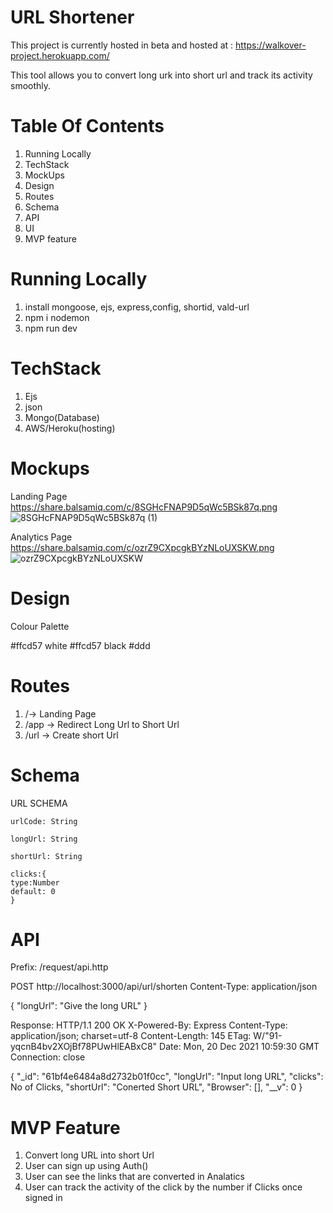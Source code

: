 # URL Shortener
This project is currently hosted in beta and hosted at : https://walkover-project.herokuapp.com/

This tool allows you to convert long urk into short url and track its activity smoothly. 

# Table Of Contents
1. Running Locally
2. TechStack
3. MockUps
4. Design
5. Routes
6. Schema
7. API
8. UI
9. MVP feature

# Running Locally
1. install mongoose, ejs, express,config, shortid, vald-url
2. npm i nodemon
3. npm run dev

# TechStack
1. Ejs
2. json
3. Mongo(Database)
4. AWS/Heroku(hosting)


# Mockups

Landing Page
  https://share.balsamiq.com/c/8SGHcFNAP9D5qWc5BSk87q.png
  ![8SGHcFNAP9D5qWc5BSk87q (1)](https://share.balsamiq.com/c/3zfANeQzckXzYunPGqjpPm.png)
  
Analytics Page
  https://share.balsamiq.com/c/ozrZ9CXpcgkBYzNLoUXSKW.png
  ![ozrZ9CXpcgkBYzNLoUXSKW](https://user-images.githubusercontent.com/90218870/146599792-5855f68d-1d33-4a33-9fad-ccd77ec683cc.png)


# Design
Colour Palette

   #ffcd57
   white
   #ffcd57
   black
   #ddd
   
   
   
# Routes
1. /-> Landing Page
2. /app -> Redirect Long Url to Short Url
3. /url -> Create short Url

# Schema
URL SCHEMA
   
    urlCode: String
    
    longUrl: String
    
    shortUrl: String
    
    clicks:{
    type:Number
    default: 0
    }

    
    
# API

Prefix: /request/api.http


 POST http://localhost:3000/api/url/shorten 
Content-Type: application/json

{
"longUrl": "Give the long URL"
}

Response:
HTTP/1.1 200 OK
X-Powered-By: Express
Content-Type: application/json; charset=utf-8
Content-Length: 145
ETag: W/"91-yqcnB4bv2XOjBf78PUwHlEABxC8"
Date: Mon, 20 Dec 2021 10:59:30 GMT
Connection: close

{
  "_id": "61bf4e6484a8d2732b01f0cc",
  "longUrl": "Input long URL",
  "clicks": No of Clicks,
  "shortUrl": "Conerted Short URL",
  "Browser": [],
  "__v": 0
}


# MVP Feature


1. Convert long URL into short Url
2. User can sign up using Auth()
3. User can see the links that are converted in Analatics
4. User can track the activity of the click by the number if Clicks once signed in



